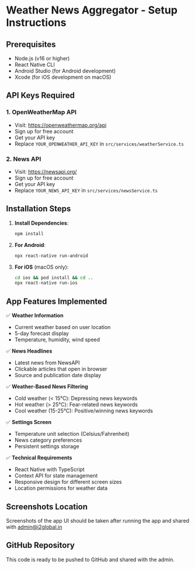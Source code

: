 # Weather News Aggregator - Setup Instructions

## Prerequisites
- Node.js (v16 or higher)
- React Native CLI
- Android Studio (for Android development)
- Xcode (for iOS development on macOS)

## API Keys Required

### 1. OpenWeatherMap API
- Visit: https://openweathermap.org/api
- Sign up for free account
- Get your API key
- Replace `YOUR_OPENWEATHER_API_KEY` in `src/services/weatherService.ts`

### 2. News API
- Visit: https://newsapi.org/
- Sign up for free account  
- Get your API key
- Replace `YOUR_NEWS_API_KEY` in `src/services/newsService.ts`

## Installation Steps

1. **Install Dependencies**:
   ```bash
   npm install
   ```

2. **For Android**:
   ```bash
   npx react-native run-android
   ```

3. **For iOS** (macOS only):
   ```bash
   cd ios && pod install && cd ..
   npx react-native run-ios
   ```

## App Features Implemented

✅ **Weather Information**
- Current weather based on user location
- 5-day forecast display
- Temperature, humidity, wind speed

✅ **News Headlines**
- Latest news from NewsAPI
- Clickable articles that open in browser
- Source and publication date display

✅ **Weather-Based News Filtering**
- Cold weather (< 15°C): Depressing news keywords
- Hot weather (> 25°C): Fear-related news keywords
- Cool weather (15-25°C): Positive/winning news keywords

✅ **Settings Screen**
- Temperature unit selection (Celsius/Fahrenheit)
- News category preferences
- Persistent settings storage

✅ **Technical Requirements**
- React Native with TypeScript
- Context API for state management
- Responsive design for different screen sizes
- Location permissions for weather data

## Screenshots Location
Screenshots of the app UI should be taken after running the app and shared with admin@i2global.in

## GitHub Repository
This code is ready to be pushed to GitHub and shared with the admin.